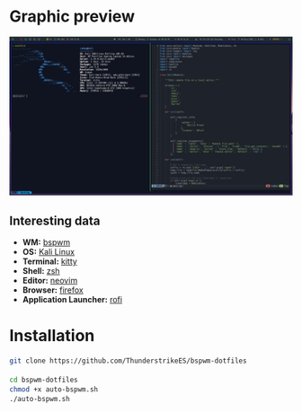 # Graphic preview
<p align="center">
  <img src="screenshots/1.png">
</p>


## Interesting data 

- **WM:** [bspwm](https://github.com/baskerville/bspwm)
- **OS:** [Kali Linux](https://www.kali.org/)
- **Terminal:** [kitty](https://github.com/kovidgoyal/kitty)
- **Shell:** [zsh](https://wiki.archlinux.org/index.php/Zsh)
- **Editor:** [neovim](https://github.com/neovim/neovim)
- **Browser:** [firefox](https://www.mozilla.org/en-US/firefox)
- **Application Launcher:** [rofi](https://github.com/davatorium/rofi)

# Installation

````bash
git clone https://github.com/ThunderstrikeES/bspwm-dotfiles

cd bspwm-dotfiles
chmod +x auto-bspwm.sh
./auto-bspwm.sh
